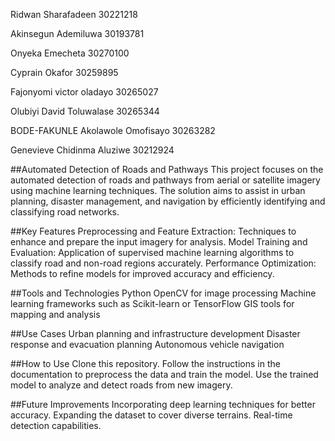 Ridwan Sharafadeen 30221218

Akinsegun Ademiluwa 30193781

Onyeka Emecheta 30270100

Cyprain Okafor 30259895

Fajonyomi victor oladayo 30265027

Olubiyi David Toluwalase 30265344

BODE-FAKUNLE Akolawole Omofisayo 30263282

Genevieve Chidinma Aluziwe 30212924



##Automated Detection of Roads and Pathways
This project focuses on the automated detection of roads and pathways from aerial or satellite imagery using machine learning techniques. The solution aims to assist in urban planning, disaster management, and navigation by efficiently identifying and classifying road networks.

##Key Features
Preprocessing and Feature Extraction: Techniques to enhance and prepare the input imagery for analysis.
Model Training and Evaluation: Application of supervised machine learning algorithms to classify road and non-road regions accurately.
Performance Optimization: Methods to refine models for improved accuracy and efficiency.

##Tools and Technologies
Python
OpenCV for image processing
Machine learning frameworks such as Scikit-learn or TensorFlow
GIS tools for mapping and analysis

##Use Cases
Urban planning and infrastructure development
Disaster response and evacuation planning
Autonomous vehicle navigation

##How to Use
Clone this repository.
Follow the instructions in the documentation to preprocess the data and train the model.
Use the trained model to analyze and detect roads from new imagery.

##Future Improvements
Incorporating deep learning techniques for better accuracy.
Expanding the dataset to cover diverse terrains.
Real-time detection capabilities.
